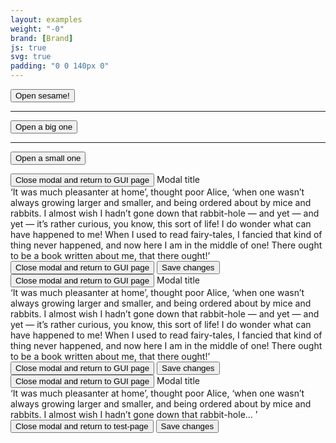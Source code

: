 ```yaml
---
layout: examples
weight: "-0"
brand: [Brand]
js: true
svg: true
padding: "0 0 140px 0"
---
```


<button class="btn btn-primary js-modal" data-modal="#myModal{{ version[0] | handleize }}" aria-label="Open sesame! Hit enter to open modal">Open sesame!</button>

<hr>

<button class="btn btn-primary js-modal" data-modal="#myModal2{{ version[0] | handleize }}" aria-label="Open a big one. Hit enter to open modal">Open a big one</button>

<hr>

<button class="btn btn-primary js-modal" data-modal="#myModal3{{ version[0] | handleize }}" aria-label="Open a small one. Hit enter to open modal">Open a small one</button>


<div class="modal js-modalbody" id="myModal{{ version[0] | handleize }}" tabindex="-1" role="dialog" aria-labelledby="modal-header-title1" aria-describedby="modal-body1" aria-hidden="true">
	<div class="modal-header">
		<button class="modal-header-close js-modalclose icon icon-size-sm icon-cross">Close modal and return to GUI page</button>
		<span class="modal-header-title" id="modal-header-title1{{ version[0] | handleize }}">Modal title</span>
	</div>
	<div class="modal-body" id="modal-body1{{ version[0] | handleize }}">
		&lsquo;It was much pleasanter at home&rsquo;, thought poor Alice, &lsquo;when one wasn&rsquo;t always growing larger and smaller, and being ordered
		about by mice and rabbits. I almost wish I hadn&rsquo;t gone down that rabbit-hole — and yet — and yet — it&rsquo;s rather curious, you know, this sort
		of life! I do wonder what can have happened to me! When I used to read fairy-tales, I fancied that kind of thing never happened, and now here I am in
		the middle of one! There ought to be a book written about me, that there ought!&rsquo;
	</div>
	<div class="modal-footer">
		<button type="button" class="btn btn-faint js-modalclose">
			Close
			<span class="modal-sronly">modal and return to GUI page</span>
		</button>
		<button type="button" class="btn btn-primary">Save changes</button>
	</div>
</div>

<div class="modal modal-lg" id="myModal2{{ version[0] | handleize }}" tabindex="-1" role="dialog" aria-labelledby="modal-header-title2" aria-describedby="modal-body2" aria-hidden="true">
	<div class="modal-header">
		<button class="modal-header-close js-modalclose icon icon-size-sm icon-cross">Close modal and return to GUI page</button>
		<span class="modal-header-title" id="modal-header-title2{{ version[0] | handleize }}">Modal title</span>
	</div>
	<div class="modal-body" id="modal-body2{{ version[0] | handleize }}">
		&lsquo;It was much pleasanter at home&rsquo;, thought poor Alice, &lsquo;when one wasn&rsquo;t always growing larger and smaller, and being ordered
		about by mice and rabbits. I almost wish I hadn&rsquo;t gone down that rabbit-hole — and yet — and yet — it&rsquo;s rather curious, you know, this sort
		of life! I do wonder what can have happened to me! When I used to read fairy-tales, I fancied that kind of thing never happened, and now here I am in
		the middle of one! There ought to be a book written about me, that there ought!&rsquo;
	</div>
	<div class="modal-footer">
		<button type="button" class="btn btn-faint js-modalclose">
			Close
			<span class="modal-sronly">modal and return to GUI page</span>
		</button>
		<button type="button" class="btn btn-primary">Save changes</button>
	</div>
</div>

<div class="modal modal-sm" id="myModal3{{ version[0] | handleize }}" tabindex="-1" role="dialog" aria-labelledby="modal-header-title3" aria-describedby="modal-body3" aria-hidden="true">
	<div class="modal-header">
		<button class="modal-header-close js-modalclose icon icon-size-sm icon-cross">Close modal and return to GUI page</button>
		<span class="modal-header-title" id="modal-header-title3{{ version[0] | handleize }}">Modal title</span>
	</div>
	<div class="modal-body" id="modal-body3{{ version[0] | handleize }}">
		&lsquo;It was much pleasanter at home&rsquo;, thought poor Alice, &lsquo;when one wasn&rsquo;t always growing larger and smaller, and being ordered
		about by mice and rabbits. I almost wish I hadn&rsquo;t gone down that rabbit-hole&hellip; &rsquo;
	</div>
	<div class="modal-footer">
		<button type="button" class="btn btn-faint js-modalclose">
			Close
			<span class="modal-sronly">modal and return to test-page</span>
		</button>
		<button type="button" class="btn btn-primary">Save changes</button>
	</div>
</div>